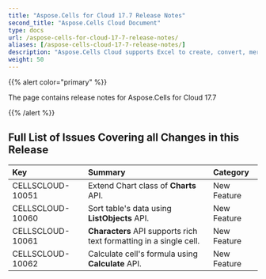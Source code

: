 ```yaml
---
title: "Aspose.Cells for Cloud 17.7 Release Notes"
second_title: "Aspose.Cells Cloud Document"
type: docs
url: /aspose-cells-for-cloud-17-7-release-notes/
aliases: [/aspose-cells-cloud-17-7-release-notes/]
description: "Aspose.Cells Cloud supports Excel to create, convert, merge, split, protected, inner object operation, and so on."
weight: 50
---
```


{{% alert color="primary" %}} 

The page contains release notes for Aspose.Cells for Cloud 17.7

{{% /alert %}} 
## **Full List of Issues Covering all Changes in this Release**

|**Key**|**Summary**|**Category**|
| :- | :- | :- |
|CELLSCLOUD-10051|Extend Chart class of **Charts** API.|New Feature|
|CELLSCLOUD-10060|Sort table's data using **ListObjects** API.|New Feature|
|CELLSCLOUD-10061|**Characters** API supports rich text formatting in a single cell.|New Feature|
|CELLSCLOUD-10062|Calculate cell's formula using **Calculate** API.|New Feature|



